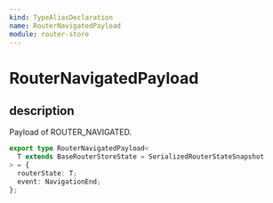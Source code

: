```yaml
---
kind: TypeAliasDeclaration
name: RouterNavigatedPayload
module: router-store
---
```


# RouterNavigatedPayload

## description

Payload of ROUTER_NAVIGATED.

```ts
export type RouterNavigatedPayload<
  T extends BaseRouterStoreState = SerializedRouterStateSnapshot
> = {
  routerState: T;
  event: NavigationEnd;
};
```
